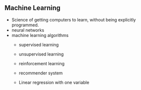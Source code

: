 ## Machine Learning
- Science of getting computers to learn, without being explicitly programmed.
- neural networks
- machine learning algorithms
  - supervised learning
  - unsupervised learning
  - reinforcement learning
  - recommender system
  
  - Linear regression with one variable

